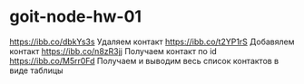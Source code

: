# goit-node-hw-01

https://ibb.co/dbkYs3s Удаляем контакт
https://ibb.co/t2YP1rS Добавялем контакт
https://ibb.co/n8zR3jj Получаем контакт по id
https://ibb.co/M5rr0Fd Получаем и выводим весь список контактов в виде таблицы
